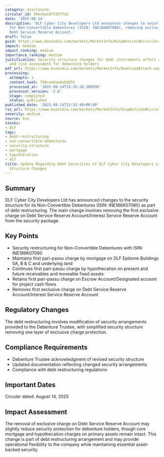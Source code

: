 ```yaml
---
category: disclosure
circular_id: 59ecbac877d377a2
date: '2025-08-14'
description: 'DLF Cyber City Developers Ltd announces changes to security structure
  for Non-Convertible Debentures (ISIN: INE186K07080), removing exclusive charge on
  Debt Service Reserve Account.'
draft: false
guid: https://www.bseindia.com/markets/MarketInfo/DispNoticesNCirculars.aspx?Noticeid={E0D4630B-13A8-4E33-B88D-44D02D54F168}&noticeno=20250814-56&dt=08/14/2025&icount=56&totcount=59&flag=0
impact: medium
impact_ranking: medium
importance_ranking: medium
justification: Security structure changes for debt instruments affect creditor protection
  and risk assessment for debenture holders
pdf_url: https://www.bseindia.com/markets/MarketInfo/DownloadAttach.aspx?id=20250814-56&attachedId=bafc11a7-dc82-4a98-80b8-8c74f3c41fce
processing:
  attempts: 1
  content_hash: f98ce4daa9abdd35
  processed_at: '2025-08-14T15:25:28.380596'
  processor_version: '2.0'
  stage: completed
  status: published
published_date: '2025-08-14T13:53:48+00:00'
rss_url: https://www.bseindia.com/markets/MarketInfo/DispNoticesNCirculars.aspx?Noticeid={E0D4630B-13A8-4E33-B88D-44D02D54F168}&noticeno=20250814-56&dt=08/14/2025&icount=56&totcount=59&flag=0
severity: medium
source: bse
stocks:
- DLF
tags:
- debt-restructuring
- non-convertible-debentures
- security-structure
- mortgage
- hypothecation
- dlf
title: Update Regarding Debt Securities of DLF Cyber City Developers Ltd - Security
  Structure Changes
---
```


## Summary

DLF Cyber City Developers Ltd has announced changes to the security structure for its Non-Convertible Debentures (ISIN: INE186K07080) as part of debt restructuring. The main change involves removing the first exclusive charge on Debt Service Reserve Account/Interest Service Reserve Account from the security package.

## Key Points

- Security restructuring for Non-Convertible Debentures with ISIN: INE186K07080
- Maintains first pari-passu charge by mortgage on DLF Epitome Buildings 5A, B & C and underlying land
- Continues first pari-passu charge by hypothecation on present and future receivables and moveable fixed assets
- Retains first pari-passu charge on Escrow Account/Designated account for project cash flows
- Removes first exclusive charge on Debt Service Reserve Account/Interest Service Reserve Account

## Regulatory Changes

The debt restructuring involves modification of security arrangements provided to the Debenture Trustee, with simplified security structure removing one layer of exclusive charge protection.

## Compliance Requirements

- Debenture Trustee acknowledgment of revised security structure
- Updated documentation reflecting changed security arrangements
- Compliance with debt restructuring regulations

## Important Dates

Circular dated: August 14, 2025

## Impact Assessment

The removal of exclusive charge on Debt Service Reserve Account may slightly reduce security protection for debenture holders, though core mortgage and hypothecation charges on primary assets remain intact. This change is part of debt restructuring arrangement and may provide operational flexibility to the company while maintaining essential asset-backed security.